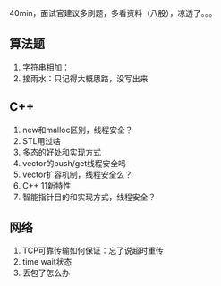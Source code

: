 40min，面试官建议多刷题，多看资料（八股），凉透了。。。

## 算法题
1. 字符串相加：
2. 接雨水：只记得大概思路，没写出来

## C++
1. new和malloc区别，线程安全？
2. STL用过啥
3. 多态的好处和实现方式
4. vector的push/get线程安全吗
5. vector扩容机制，线程安全么？
6. C++ 11新特性
7. 智能指针目的和实现方式，线程安全？

## 网络
1. TCP可靠传输如何保证：忘了说超时重传
2. time wait状态
3. 丢包了怎么办
